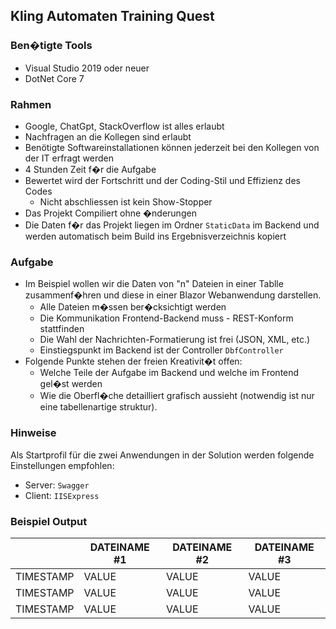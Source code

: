 ## Kling Automaten Training Quest
### Ben�tigte Tools
- Visual Studio 2019 oder neuer
- DotNet Core 7

### Rahmen
- Google, ChatGpt, StackOverflow ist alles erlaubt
- Nachfragen an die Kollegen sind erlaubt
- Benötigte Softwareinstallationen können jederzeit bei den Kollegen von der IT erfragt werden
- 4 Stunden Zeit f�r die Aufgabe
- Bewertet wird der Fortschritt und der Coding-Stil und Effizienz des Codes
  - Nicht abschliessen ist kein Show-Stopper
- Das Projekt Compiliert ohne �nderungen
- Die Daten f�r das Projekt liegen im Ordner `StaticData` im Backend und werden automatisch beim Build ins Ergebnisverzeichnis kopiert

### Aufgabe
- Im Beispiel wollen wir die Daten von "n" Dateien in einer Tablle zusammenf�hren und diese in einer Blazor Webanwendung darstellen.
  - Alle Dateien m�ssen ber�cksichtigt werden
  - Die Kommunikation Frontend-Backend muss - REST-Konform stattfinden
  - Die Wahl der Nachrichten-Formatierung ist frei (JSON, XML, etc.)
  - Einstiegspunkt im Backend ist der Controller `DbfController`
- Folgende Punkte stehen der freien Kreativit�t offen:
  - Welche Teile der Aufgabe im Backend und welche im Frontend gel�st werden
  - Wie die Oberfl�che detailliert grafisch aussieht (notwendig ist nur eine tabellenartige struktur).

### Hinweise
Als Startprofil für die zwei Anwendungen in der Solution werden folgende Einstellungen empfohlen:
- Server: `Swagger`
- Client: `IISExpress`

### Beispiel Output

|   |  DATEINAME #1  |  DATEINAME #2  |  DATEINAME #3  |
|---|-------------|-------------|-------------|
|TIMESTAMP| VALUE | VALUE | VALUE |
|TIMESTAMP| VALUE | VALUE | VALUE |
|TIMESTAMP| VALUE | VALUE | VALUE |
